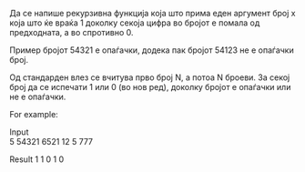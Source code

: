 Да се напише рекурзивна функција која што прима еден аргумент број x која што ќе враќа 1 доколку секоја цифра во бројот е помала од предходната, а во спротивно 0.

Пример бројот 54321 е опаѓачки, додека пак бројот 54123 не е опаѓачки број.

Од стандарден влез се вчитува прво број N, а потоа N броеви. За секој број да се испечати 1 или 0 (во нов ред), доколку бројот е опаѓачки или не е опаѓачки.

For example:

Input	
5
54321
6521
12
5
777

Result
1
1
0
1
0